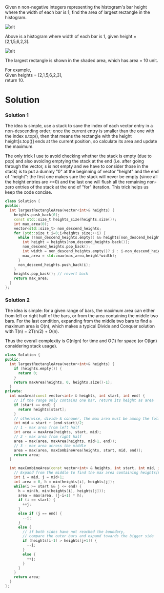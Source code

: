 Given n non-negative integers representing the histogram's bar height where the width of each bar is 1, find the area of largest rectangle in the histogram.
  
![alt](https://leetcode.com/static/images/problemset/histogram.png)
       
Above is a histogram where width of each bar is 1, given height = [2,1,5,6,2,3].
       
![alt](https://leetcode.com/static/images/problemset/histogram_area.png)
        
        
The largest rectangle is shown in the shaded area, which has area = 10 unit.

For example,  
Given heights = [2,1,5,6,2,3],  
return 10.        
       
       
# Solution       
       
       
### Solution 1
       
The idea is simple, use a stack to save the index of each vector entry in a non-descending order; once the current entry is smaller than the one with the index s.top(), then that means the rectangle with the height height[s.top()] ends at the current position, so calculate its area and update the maximum.

The only trick I use to avoid checking whether the stack is empty (due to pop) and also avoiding emptying the stack at the end (i.e. after going through the vector, s is not empty and we have to consider those in the stack) is to put a dummy "0" at the beginning of vector "height" and the end of "height": the first one makes sure the stack will never be empty (since all the height entries are >=0) and the last one will flush all the remaining non-zero entries of the stack at the end of "for" iteration. This trick helps us keep the code concise.

```cpp       
class Solution {
public:
  int largestRectangleArea(vector<int>& heights) {
    heights.push_back(0);
    const std::size_t heights_size(heights.size());
    int max_area(0);
    vector<std::size_t> non_descend_heights;
    for (std::size_t i=0;i<heights_size;++i) {
      while (!non_descend_heights.empty() && heights[non_descend_heights.back()]>heights[i]) {
        int height = heights[non_descend_heights.back()];
        non_descend_heights.pop_back();
        int width = non_descend_heights.empty()? i : i-non_descend_heights.back()-1;
        max_area = std::max(max_area,height*width);
      }
      non_descend_heights.push_back(i);
    }
    heights.pop_back(); // revert back
    return max_area;
  }
};       
```
       
### Solution 2       

The idea is simple: for a given range of bars, the maximum area can either from left or right half of the bars, or from the area containing the middle two bars. For the last condition, expanding from the middle two bars to find a maximum area is O(n), which makes a typical Divide and Conquer solution with T(n) = 2T(n/2) + O(n). 

Thus the overall complexity is O(nlgn) for time and O(1) for space (or O(lgn) considering stack usage).
       
```cpp
class Solution {
public:
  int largestRectangleArea(vector<int>& heights) {
    if (heights.empty()) {
      return 0;
    }
    return maxArea(heights, 0, heights.size()-1);
  }
private:
  int maxArea(const vector<int> & heights, int start, int end) {
    // if the range only contains one bar, return its height as area
    if (start == end) {
      return heights[start];
    }
    // otherwise, divide & conquer, the max area must be among the following 3 values
    int mid = start + (end-start)/2;
    // 1 - max area from left half
    int area = maxArea(heights, start, mid);
    // 2 - max area from right half
    area = max(area, maxArea(heights, mid+1, end));
    // 3 - max area across the middle
    area = max(area, maxCombineArea(heights, start, mid, end));
    return area;
  }

  int maxCombineArea(const vector<int> & heights, int start, int mid, int end) {
    // Expand from the middle to find the max area containing heights[m] and heights[m+1]
    int i = mid, j = mid+1;
    int area = 0, h = min(heights[i], heights[j]);
    while(i >= start && j <= end) {
      h = min(h, min(heights[i], heights[j]));
      area = max(area, (j-i+1) * h);
      if (i == start) {
        ++j;
      }
      else if (j == end) {
        --i;
      }
      else {
        // if both sides have not reached the boundary,
        // compare the outer bars and expand towards the bigger side
        if (heights[i-1] > heights[j+1]) {
          --i;
        }
        else {
          ++j;
        }
      }
    }
    return area;
  }
};
```



